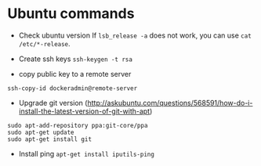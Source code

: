 # Ubuntu commands

* Check ubuntu version
  If `lsb_release -a` does not work, you can use `cat /etc/*-release`.

* Create ssh keys
  `ssh-keygen -t rsa`

* copy public key to a remote server

`ssh-copy-id dockeradmin@remote-server`  

* Upgrade git version (http://askubuntu.com/questions/568591/how-do-i-install-the-latest-version-of-git-with-apt)

```
sudo apt-add-repository ppa:git-core/ppa
sudo apt-get update
sudo apt-get install git
```

* Install ping
`apt-get install iputils-ping`
